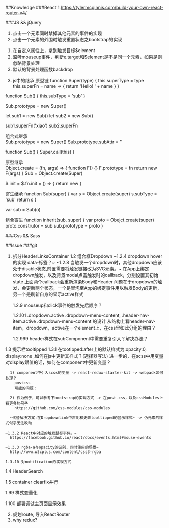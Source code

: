 ##Knowledge
###React
1.https://tylermcginnis.com/build-your-own-react-router-v4/

###JS && jQuery
1. 点击一个元素同时禁掉其他元素的事件的实现
2. 点击一个元素的外围时触发重置状态之bootstrap的实现
  1) 在自定义属性上，拿到触发目标$element
  2) 监听mouseup事件，判断e.target和$element是不是同一个元素，如果是则忽略背景处理
  3) 默认的背景处理函数backdrop
3. js中的继承
  原型链
  function Super(type) {
    this.superType = type
    this.superFn = name => { return 'Hello! ' + name }
  }

  function Sub() {
    this.subType = 'sub'
  }

  Sub.prototype = new Super()

  let sub1 = new Sub()
  let sub2 = new Sub()

  sub1.superFn('xiao')
  sub2.superFn


  组合式继承   
  Sub.prototype = new Super()
  Sub.prototype.subAttr = ''

  function Sub() {
    Super.call(this)
  }

  原型继承  
  Object.create = (fn, args) => {
    function F() {}
    F.prototype = fn
    return new F(args)
  }
  Sub = Object.create(Super)

  $.init = $.fn.init = () => {
    return new
  }

  寄生继承
  function Sub(super) {
    var s = Object.create(super)
    s.subType = 'sub'
    return s
  }

  var sub = Sub(o)  


  组合寄生
  function inherit(sub, super) {
    var proto = Obejct.create(super)
    proto.construtor = sub
    sub.prototype = proto
  }

###Css && Sass

##Issue
###git
1. 拆分HeaderLinksContainer
  1.2 组合框Dropdown
    ~1.2.4 dropdown hover的实现 data-标签？~
    ~1.2.8 当触发一个dropdown时，其他dropdown应该处于disable状态,前置需要将触发链接改为SVG元素。~
      在App上绑定dropdown触发，以及背景modal点击触发时的callback，分别设置其初始state
      上面两个callback会重新渲染Body和Header
      问题在于dropdown的触发，会更新两个状态，一个是冒泡至App的绑定事件用以触发Body的更新，另一个是刷新自身的显示active样式

    1.2.9 mouseup和click事件的触发先后顺序？


    1.2.101 .dropdown.active .dropdown-menu-content, .header-nav-item.active .dropdown-menu-content 的设计
    从结构上看header-nav-item，dropdown，active在一个element上，在css里如此分组的理由？

    1.2.999 header样式在subComponent中需要重复引入？解决办法？

  1.3 提示栏tooltipped
    1.3.1 在tootipped:after上的默认样式为:opacity:0, display:none ,如何在js中更新其样式？(选择器写法)
      进一步的，在scss中用变量对display赋值的话，如何在component中更新变量？

      1) component中引入scss的变量 -> react-redux-starter-kit -> webpack如何处理？
        postcss
        可能的问题：

      2) 作为例子，可以参考下bootstrap的实现方式 -> 在post-css，以及cssModules上有更多的例子
        https://github.com/css-modules/css-modules

      ~代替解决方案:在DropdownLink中声明和更改tooltipped的显示样式~ -> 伪元素的样式似乎无法改动

    ~1.3.2 React中对应的触发鼠标事件。~
      https://facebook.github.io/react/docs/events.html#mouse-events

    ~1.3.3 rgba-a与opacity的区别，同时使用的场景~
      http://www.w3cplus.com/content/css3-rgba

    1.3.10 对notification的实现方式

  1.4 HeaderSearch

  1.5 container clearfix并行

  1.99 样式变量化

  1.100 部署调试主页面显示效果


2. 规划route, 导入ReactRouter
3. why redux?
